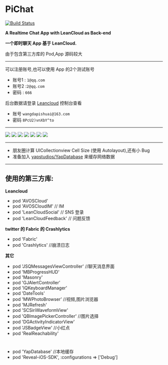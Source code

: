 # PiChat

[![Build Status](https://travis-ci.org/Big-Pi/PiChat.svg?branch=master)](https://travis-ci.org/Big-Pi/PiChat)

**A Realtime Chat App with LeanCloud as Back-end**

**一个即时聊天 App 基于 LeanCloud.**

由于包含第三方库的 Pod,App 源码较大

---
可以注册账号,也可以使用 App 的2个测试账号

- 账号1 : `1@qq.com` 
- 账号2 :`2@qq.com`
- 密码 : `666`

后台数据请登录 [Leancloud](https://leancloud.cn) 控制台查看

- 账号 `wangdapishuai@163.com`
- 密码 `8PcU2)vnXbY^to`

---

![](./Img/启动界面.png)
![](./Img/消息列表.png)
![](./Img/聊天界面.png)
![](./Img/键盘.png)
![](./Img/联系人.png)
![](./Img/朋友圈.png)
![](./Img/关于.png)

---
- 朋友圈计算 UICollectionview Cell Size (使用 Autolayout),还有小 Bug
- 准备加入 [yapstudios/YapDatabase](https://github.com/yapstudios/YapDatabase) 来缓存网络数据

---
## 使用的第三方库:



**Leancloud**

- pod 'AVOSCloud'
- pod 'AVOSCloudIM'     // IM
- pod 'LeanCloudSocial'  // SNS 登录
- pod 'LeanCloudFeedback' // 问题反馈

**twitter 的 Fabric 的 Crashlytics**

- pod 'Fabric'
- pod 'Crashlytics' //崩溃日志

**其它**

- pod 'JSQMessagesViewController' //聊天消息界面
- pod 'MBProgressHUD'
- pod 'Masonry'
- pod 'GJAlertController'
- pod 'IQKeyboardManager'
- pod 'DateTools'
- pod 'MWPhotoBrowser'       //视频,图片浏览器
- pod 'MJRefresh'
- pod 'SCSiriWaveformView'
- pod 'QBImagePickerController'  //图片选择
- pod 'DGActivityIndicatorView'
- pod 'JSBadgeView'   //小红点
- pod 'RealReachability'
#
- pod 'YapDatabase'   //本地缓存
- pod 'Reveal-iOS-SDK', :configurations => ['Debug']